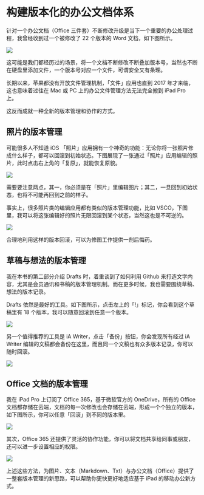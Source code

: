 # 构建版本化的办公文档体系

针对一个办公文档（Office 三件套）不断修改升级是当下一个重要的办公处理过程，我曾经收到过一个被修改了 22 个版本的 Word 文档，如下图所示。


![](https://ebookimage.dailyio.cn/2019/04/29/15565225224312.png)


这可能是我们都经历过的场景，将一个文档不断修改不断叠加版本号，当然也不断在硬盘里添加文件，一个版本号对应一个文件，可谓安全又有条理。

长期以来，苹果都没有开放文件管理机制，「文件」应用也直到 2017 年才来临，这也意味着过往在 Mac 或 PC 上的办公文件管理方法无法完全搬到 iPad Pro 上。

这反而成就一种全新的版本管理和协作的方式。

## 照片的版本管理

可能很多人不知道 iOS 「照片」应用拥有一个神奇的功能：无论你将一张照片修成什么样子，都可以回滚到初始状态。下图展现了一张通过「照片」应用编辑的照片，此时点击右上角的「复原」，就能恢复原貌。


![](https://ebookimage.dailyio.cn/2019/04/29/15565226099592.gif)


需要要注意两点，其一，你必须是在「照片」里编辑图片；其二，一旦回到初始状态，也将不可能再回到之前的样子。


事实上，很多照片类的编辑应用都有类似的版本管理功能，比如 VSCO，下图里，我可以将这张编辑好的照片无限回滚到某个状态，当然这也是不可逆的。


![](https://ebookimage.dailyio.cn/2019/04/29/15565226216316.png)


合理地利用这样的版本回滚，可以为修图工作提供一剂后悔药。


## 草稿与想法的版本管理


我在本书的第二部分介绍 Drafts 时，着重谈到了如何利用 Github 来打造文字内容，尤其是会员通讯和书稿的版本管理机制。而在更多时候，我也需要围绕草稿、想法的版本记录。

Drafts 依然是最好的工具。如下图所示，点击左上的「!」标记，你会看到这个草稿里有 18 个版本，我可以随意回滚到任意一个版本。


![](https://ebookimage.dailyio.cn/2019/04/29/15565227461060.png)


另一个值得推荐的工具是 iA Writer，点击「备份」按钮，你会发现所有经过 iA Writer 编辑的文稿都会备份在这里，而且同一个文稿也有众多版本记录，你可以随时回滚。


![](https://ebookimage.dailyio.cn/2019/04/29/15565227713003.png)



## Office 文档的版本管理


我在 iPad Pro 上订阅了 Office 365，基于微软官方的 OneDrive，所有的 Office 文档都存储在云端，文档的每一次修改也会存储在云端，形成一个个独立的版本，如下图所示，你可以任意「回滚」到不同的版本里。


![](https://ebookimage.dailyio.cn/2019/04/29/15565229145791.png)



其次，Office 365 还提供了灵活的协作功能，你可以将文档共享给同事或朋友，还可以进一步设置相应的权限。



![](https://ebookimage.dailyio.cn/2019/04/29/15565229236691.png)




上述这些方法，为图片、文本（Markdown、Txt）与办公文档（Office）提供了一整套版本管理的新思路，可以帮助你更快更好地适应基于 iPad 的移动办公新方式。



